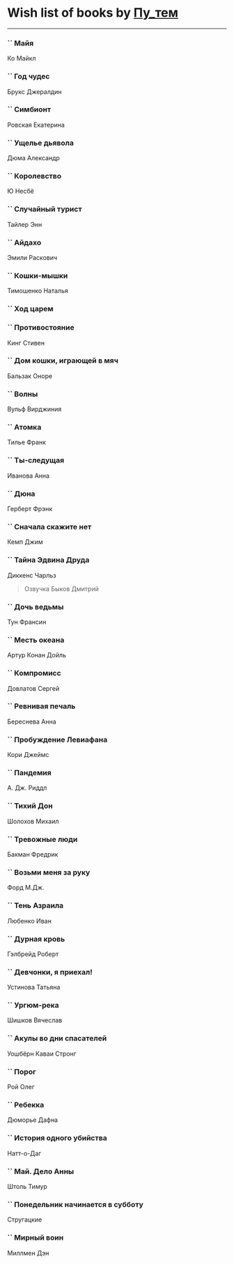 # Wish list of books by [Пу_тем](https://www.facebook.com/profile.php?id=3448154788585127)
---

### `` Майя
Ко Майкл

### `` Год чудес
Брукс Джералдин

### `` Симбионт
Ровская Екатерина

### `` Ущелье дьявола
Дюма Александр

### `` Королевство
Ю Несбё

### `` Случайный турист
Тайлер Энн

### `` Айдахо
Эмили Раскович

### `` Кошки-мышки
Тимошенко Наталья

### `` Ход царем

### `` Противостояние
Кинг Стивен

### `` Дом кошки, играющей в мяч
Бальзак Оноре

### `` Волны
Вульф Вирджиния

### `` Атомка
Тилье Франк

### `` Ты-следущая
Иванова Анна

### `` Дюна
Герберт Фрэнк

### `` Сначала скажите нет
Кемп Джим

### `` Тайна Эдвина Друда
Диккенс Чарльз
> Озвучка Быков Дмитрий

### `` Дочь ведьмы
Тун Франсин

### `` Месть океана
Артур Конан Дойль

### `` Компромисс
Довлатов Сергей

### `` Ревнивая печаль
Береснева Анна

### `` Пробуждение Левиафана
Кори Джеймс

### `` Пандемия
А. Дж. Риддл

### `` Тихий Дон
Шолохов Михаил

### `` Тревожные люди
Бакман Фредрик

### `` Возьми меня за руку
Форд М.Дж.

### `` Тень Азраила
Любенко Иван

### `` Дурная кровь
Гэлбрейд Роберт

### `` Девчонки, я приехал!
Устинова Татьяна

### `` Ургюм-река
Шишков Вячеслав

### `` Акулы во дни спасателей
Уошбёрн Каваи Стронг

### `` Порог
Рой Олег

### `` Ребекка
Дюморье Дафна

### `` История одного убийства
Натт-о-Даг

### `` Май. Дело Анны
Штоль Тимур

### `` Понедельник начинается в субботу
Стругацкие

### `` Мирный воин
Миллмен Дэн

